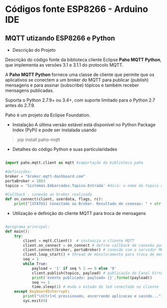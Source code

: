 # Códigos fonte ESP8266 - Arduino IDE

MQTT utizando ESP8266 e Python
------
* Descrição do Projeto

Descrição do código fonte da biblioteca cliente Eclipse **Paho MQTT Python**, que implementa as versões 3.1 e 3.1.1 do protocolo MQTT.

A **Paho MQTT Python** fornece uma classe de cliente que permite que os aplicativos se conectem a um broker do MQTT para publicar (publish) mensagens e para assinar (subscribe) tópicos e também receber mensagens publicadas.

Suporta o Python 2.7.9+ ou 3.4+, com suporte limitado para o Python 2.7 antes do 2.7.9.

Paho é um projeto da Eclipse Foundation.

* Instalação
A última versão estável está disponível no Python Package Index (PyPi) e pode ser instalada usando

> pip install paho-mqtt

* Detalhes do código Python e suas particularidades

```Python

import paho.mqtt.client as mqtt #importação da biblioteca paho

#definições: 
broker = "broker.mqtt-dashboard.com"
portaBroker = 1883
topico = 'Sistemas.Embarcados.Topico.Entrada' #dica: o nome do topico deve ser "único", 

#Callback - conexão ao broker realizada
def on_connect(client, userdata, flags, rc):
    print("[STATUS] Conectado ao Broker. Resultado de conexao: " + str(rc))

```
* Utilização e definição do cliente MQTT para troca de mensagens

```Python

#programa principal:
def main():
    try:
        client = mqtt.Client()  # instancia o cliente MQTT
        client.on_connect = on_connect # define callback de conexão para troca de mensagens
        client.connect(broker, portaBroker) # conexão com o servidor MQTT - broker
        client.loop_start() # thread de monitoramento para troca de mensagens
        seq = 1
        while True:
            payload = '1' if seq % 2 == 0 else '0'
            client.publish(topico, payload) # publicaçõa do Canal Virtual - Tópico
            print('evento publicado: payload= {}'.format(payload))
            seq += 1
            time.sleep(1) # muda o estado do led conectado no cliente - ESP8266 a cada 1 segundo
    except KeyboardInterrupt:
        print("\nCtrl+C pressionado, encerrando aplicacao e saindo...")
        sys.exit(0)
        
```
